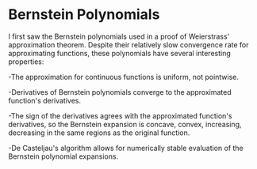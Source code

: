 Bernstein Polynomials
=====================

I first saw the Bernstein polynomials used in a proof of Weierstrass' approximation theorem. Despite their relatively slow convergence rate for approximating functions, these polynomials have several interesting properties:

-The approximation for continuous functions is uniform, not pointwise.

-Derivatives of Bernstein polynomials converge to the approximated function's derivatives.

-The sign of the derivatives agrees with the approximated function's derivatives, so the Bernstein expansion is concave, convex, increasing, decreasing in the same regions as the original function.

-De Casteljau's algorithm allows for numerically stable evaluation of the Bernstein polynomial expansions.
